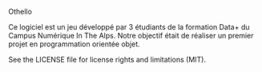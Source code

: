 Othello

Ce logiciel est un jeu développé par 3 étudiants de la formation Data+ du Campus Numérique In The Alps. Notre objectif était de réaliser un premier projet en programmation orientée objet. 

See the LICENSE file for license rights and limitations (MIT).